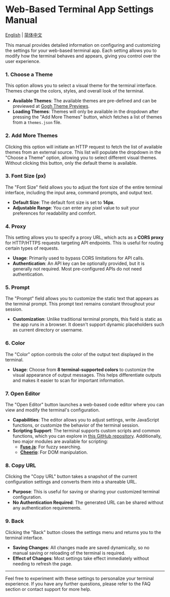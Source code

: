 # Web-Based Terminal App Settings Manual
[English](/terminal.en.md) | [简体中文](/terminal.zh-CN.md)

This manual provides detailed information on configuring and customizing the settings for your web-based terminal app. Each setting allows you to modify how the terminal behaves and appears, giving you control over the user experience.

### 1. Choose a Theme
This option allows you to select a visual theme for the terminal interface. Themes change the colors, styles, and overall look of the terminal.

- **Available Themes**: The available themes are pre-defined and can be previewed at [Gogh Theme Previews](https://gogh-co.github.io/Gogh/).
- **Loading Themes**: Themes will only be available in the dropdown after pressing the "Add More Themes" button, which fetches a list of themes from a `themes.json` file.

### 2. Add More Themes
Clicking this option will initiate an HTTP request to fetch the list of available themes from an external source. This list will populate the dropdown in the "Choose a Theme" option, allowing you to select different visual themes. Without clicking this button, only the default theme is available.

### 3. Font Size (px)
The "Font Size" field allows you to adjust the font size of the entire terminal interface, including the input area, command prompts, and output text.

- **Default Size**: The default font size is set to **14px**.
- **Adjustable Range**: You can enter any pixel value to suit your preferences for readability and comfort.

### 4. Proxy
This setting allows you to specify a proxy URL, which acts as a **CORS proxy** for HTTP/HTTPS requests targeting API endpoints. This is useful for routing certain types of requests.

- **Usage**: Primarily used to bypass CORS limitations for API calls.
- **Authentication**: An API key can be optionally provided, but it is generally not required. Most pre-configured APIs do not need authentication.

### 5. Prompt
The "Prompt" field allows you to customize the static text that appears as the terminal prompt. This prompt text remains constant throughout your session.

- **Customization**: Unlike traditional terminal prompts, this field is static as the app runs in a browser. It doesn't support dynamic placeholders such as current directory or username.

### 6. Color
The "Color" option controls the color of the output text displayed in the terminal.

- **Usage**: Choose from **8 terminal-supported colors** to customize the visual appearance of output messages. This helps differentiate outputs and makes it easier to scan for important information.

### 7. Open Editor
The "Open Editor" button launches a web-based code editor where you can view and modify the terminal's configuration.

- **Capabilities**: The editor allows you to adjust settings, write JavaScript functions, or customize the behavior of the terminal session.
- **Scripting Support**: The terminal supports custom scripts and common functions, which you can explore in [this GitHub repository](https://github.com/yuxiaoli/scripts/tree/main/src/js/terminal). Additionally, two major modules are available for scripting:
  - **[Fuse.js](https://www.fusejs.io/)**: For fuzzy searching.
  - **[Cheerio](https://cheerio.js.org/docs/intro)**: For DOM manipulation.

### 8. Copy URL
Clicking the "Copy URL" button takes a snapshot of the current configuration settings and converts them into a shareable URL.

- **Purpose**: This is useful for saving or sharing your customized terminal configuration.
- **No Authentication Required**: The generated URL can be shared without any authentication requirements.

### 9. Back
Clicking the "Back" button closes the settings menu and returns you to the terminal interface.

- **Saving Changes**: All changes made are saved dynamically, so no manual saving or reloading of the terminal is required.
- **Effect of Changes**: Most settings take effect immediately without needing to refresh the page.

---

Feel free to experiment with these settings to personalize your terminal experience. If you have any further questions, please refer to the FAQ section or contact support for more help.

